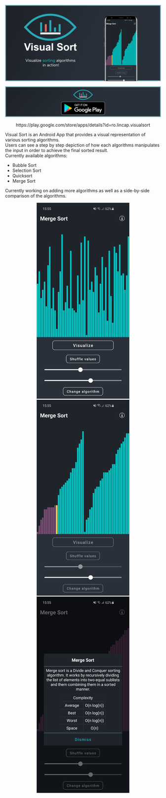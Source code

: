 <p align="center"> <img src="Design Documents/Banner.png"/> </p> 
<p align="center"> <img src="Design Documents/googleplay.png" href="https://play.google.com/store/apps/details?id=ro.lincap.visualsort"/> </p>
<p align="center"> https://play.google.com/store/apps/details?id=ro.lincap.visualsort </p> 

Visual Sort is an Android App that provides a visual representation of various sorting algorithms. <br/>
Users can see a step by step depiction of how each algorithms manipulates the input in order to achieve the final sorted result. <br/>
Currently available algorithms:

* Bubble Sort <br/>
* Selection Sort <br/>
* Quicksort <br/>
* Merge Sort <br/>

Currently working on adding more algorithms as well as a side-by-side comparison of the algorithms.

<p align="center"> <img src="Design Documents/Screenshot_base.jpg" width=300px/>   <img src="Design Documents/Screenshot_sorting.jpg" width=300px/>   <img src="Design Documents/Screenshot_info.jpg" width=300px/> </p>

